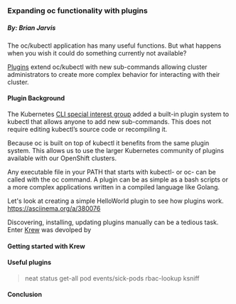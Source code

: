 ### Expanding oc functionality with plugins
##### By: Brian Jarvis 

The oc/kubectl application has many useful functions.  But what happens when you wish it could do something currently not available?  

[Plugins](https://kubernetes.io/docs/tasks/extend-kubectl/kubectl-plugins/) extend oc/kubectl with new sub-commands allowing cluster administrators to create more complex behavior for interacting with their cluster.

#### Plugin Background
The Kubernetes [CLI special interest group](https://github.com/kubernetes/community/tree/master/sig-cli) added a built-in plugin system to kubectl that allows anyone to add new sub-commands. This does not require editing kubectl’s source code or recompiling it.

Because oc is built on top of kubectl it benefits from the same plugin system.  This allows us to use the larger Kubernetes community of plugins available with our OpenShift clusters.

Any executable file in your PATH that starts with kubectl- or oc- can be called with the oc command. A plugin can be as simple as a bash scripts or a more complex applications written in a compiled language like Golang.

Let's look at creating a simple HelloWorld plugin to see how plugins work.
https://asciinema.org/a/380076

Discovering, installing, updating plugins manually can be a tedious task.   Enter [Krew](https://krew.sigs.k8s.io/) was devolped by 
#### Getting started with Krew

#### Useful plugins

> neat
> status
> get-all
> pod events/sick-pods
> rbac-lookup
> ksniff

#### Conclusion